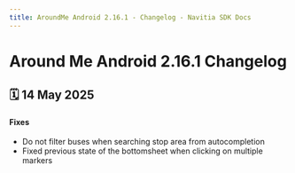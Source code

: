 ```yaml
---
title: AroundMe Android 2.16.1 - Changelog - Navitia SDK Docs
---
```


# Around Me Android 2.16.1 Changelog

<h2>🗓 14 May 2025</h2>

#### Fixes
- Do not filter buses when searching stop area from autocompletion
- Fixed previous state of the bottomsheet when clicking on multiple markers
